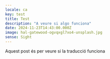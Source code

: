 ```yaml
---
locale: ca
key: test
title: Test
description: "A veure si algo funciona"
date: 2024-11-23T14:43:00.000Z
image: hal-gatewood-ogvqxgl7xo4-unsplash.jpg
sense: Sight
---
```


Aquest post és per veure si la traducció funciona
